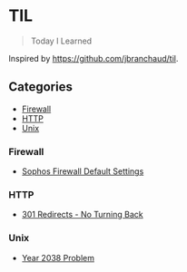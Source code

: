 # TIL

> Today I Learned

Inspired by https://github.com/jbranchaud/til.

## Categories
* [Firewall](#firewall)
* [HTTP](#http])
* [Unix](#unix])

### Firewall
- [Sophos Firewall Default Settings](firewall/sophos-firewall.md)

### HTTP
- [301 Redirects - No Turning Back](http/301-redirects-of-no-return.md)
 
### Unix
- [Year 2038 Problem](unix/year-2038.md)
